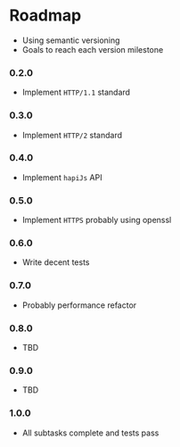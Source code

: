 # Roadmap
- Using semantic versioning
- Goals to reach each version milestone

### 0.2.0
- Implement `HTTP/1.1` standard

### 0.3.0
- Implement `HTTP/2` standard

### 0.4.0
- Implement `hapiJs` API

### 0.5.0
- Implement `HTTPS` probably using openssl

### 0.6.0
- Write decent tests

### 0.7.0
- Probably performance refactor

### 0.8.0
- TBD

### 0.9.0
- TBD

### 1.0.0
- All subtasks complete and tests pass
